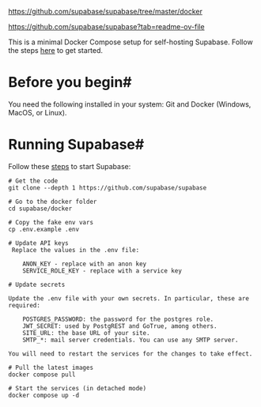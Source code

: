 https://github.com/supabase/supabase/tree/master/docker

https://github.com/supabase/supabase?tab=readme-ov-file

This is a minimal Docker Compose setup for self-hosting Supabase. Follow the steps [here](https://supabase.com/docs/guides/hosting/docker) to get started.

# Before you begin#

You need the following installed in your system: Git and Docker (Windows, MacOS, or Linux).

# Running Supabase#

Follow these [steps](https://supabase.com/docs/guides/self-hosting/docker) to start Supabase:

```
# Get the code
git clone --depth 1 https://github.com/supabase/supabase

# Go to the docker folder
cd supabase/docker

# Copy the fake env vars
cp .env.example .env

# Update API keys
 Replace the values in the .env file:

    ANON_KEY - replace with an anon key
    SERVICE_ROLE_KEY - replace with a service key

# Update secrets

Update the .env file with your own secrets. In particular, these are required:

    POSTGRES_PASSWORD: the password for the postgres role.
    JWT_SECRET: used by PostgREST and GoTrue, among others.
    SITE_URL: the base URL of your site.
    SMTP_*: mail server credentials. You can use any SMTP server.

You will need to restart the services for the changes to take effect.

# Pull the latest images
docker compose pull

# Start the services (in detached mode)
docker compose up -d
```